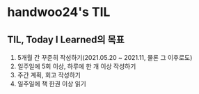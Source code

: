 handwoo24's TIL
===============

TIL, Today I Learned의 목표
-------------------------

1. 5개월 간 꾸준히 작성하기(2021.05.20 ~ 2021.11, 물론 그 이후로도)
2. 일주일에 5회 이상, 하루에 한 개 이상 작성하기
3. 주간 계획, 회고 작성하기
4. 일주일에 책 한권 이상 읽기

